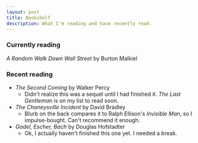 ```yaml
---
layout: post
title: Bookshelf
description: What I'm reading and have recently read. 
---
```


### Currently reading
*A Random Walk Down Wall Street* by Burton Malkiel

### Recent reading
- *The Second Coming* by Walker Percy
    - Didn't realize this was a sequel until I had finished it. *The Last Gentleman* is on my list to read soon.
- *The Chaneysville Incident* by David Bradley
    - Blurb on the back compares it to Ralph Ellison's *Invisible Man*, so I impulse-bought. Can't recommend it enough.
- *Godel, Escher, Bach* by Douglas Hofstadter
    - Ok, I actually haven't finished this one yet. I needed a break.
